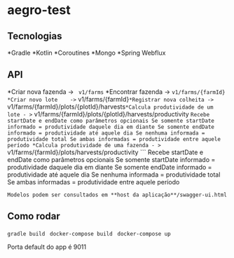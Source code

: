 # aegro-test

## Tecnologias

 *Gradle
 *Kotlin
 *Coroutines
 *Mongo
 *Spring Webflux
  
 ## API
 
  *Criar nova fazenda -> ``` v1/farms```
  *Encontrar fazenda  -> ``` v1/farms/{farmId}
  *Criar novo lote    -> ``` v1/farms/{farmId}```
  *Registrar nova colheita -> ``` v1/farms/{farmId}/plots/{plotId}/harvests```
  *Calcula produtividade de um lote - > ``` v1/farms/{farmId}/plots/{plotId}/harvests/productivity ```
      Recebe startDate e endDate como parâmetros opcionais
      Se somente startDate informado = produtividade daquele dia em diante
      Se somente endDate informado = produtividade até aquele dia
      Se nenhuma informada = produtividade total
      Se ambas informadas = produtividade entre aquele período
  *Calcula produtividade de uma fazenda - > ``` v1/farms/{farmId}/plots/harvests/productivity ```
      Recebe startDate e endDate como parâmetros opcionais
      Se somente startDate informado = produtividade daquele dia em diante
      Se somente endDate informado = produtividade até aquele dia
      Se nenhuma informada = produtividade total
      Se ambas informadas = produtividade entre aquele período
      
    Modelos podem ser consultados em **host da aplicação**/swagger-ui.html
      
## Como rodar

  ``` gradle build ```
  ``` docker-compose build```
  ``` docker-compose up```
  
  Porta default do app é 9011
  
  
  
